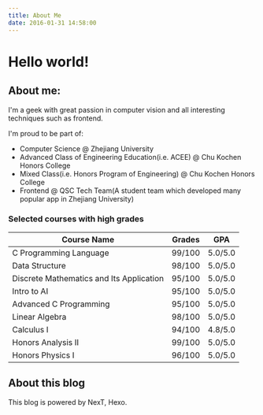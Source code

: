 ```yaml
---
title: About Me
date: 2016-01-31 14:58:00
---
```


# Hello world!

## About me:

I'm a geek with great passion in computer vision and all interesting techniques such as frontend.

I'm proud to be part of: 

* Computer Science @ Zhejiang University
* Advanced Class of Engineering Education(i.e. ACEE) @ Chu Kochen Honors College
* Mixed Class(i.e. Honors Program of Engineering) @ Chu Kochen Honors College
* Frontend @ QSC Tech Team(A student team which developed many popular app in Zhejiang University)

### Selected courses with high grades

| Course Name                              | Grades | GPA     |
| ---------------------------------------- | ------ | ------- |
| C Programming Language                   | 99/100 | 5.0/5.0 |
| Data Structure                           | 98/100 | 5.0/5.0 |
| Discrete Mathematics and Its Application | 95/100 | 5.0/5.0 |
| Intro to AI                              | 95/100 | 5.0/5.0 |
| Advanced C Programming                   | 95/100 | 5.0/5.0 |
| Linear Algebra                           | 98/100 | 5.0/5.0 |
| Calculus I                               | 94/100 | 4.8/5.0 |
| Honors Analysis II                       | 99/100 | 5.0/5.0 |
| Honors Physics I                         | 96/100 | 5.0/5.0 |



## About this blog

This blog is powered by NexT, Hexo.


